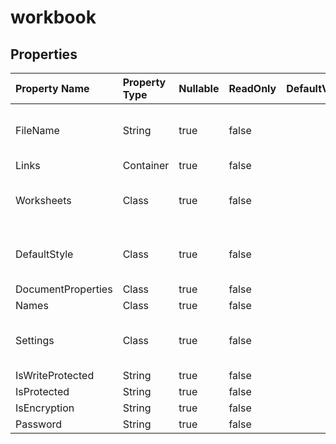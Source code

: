 # **workbook**

 

## **Properties**

| Property Name | Property Type | Nullable |  ReadOnly | DefaultValue | Description | 
| :- | :- | :- |:- |  :- | :- |
|FileName|String|true|false |  |Gets and sets the current file name. |
|Links|Container|true|false |  ||
|Worksheets|Class|true|false |  |Gets the  collection in the spreadsheet. |
|DefaultStyle|Class|true|false |  |Gets or sets the default  object of the workbook. |
|DocumentProperties|Class|true|false |  ||
|Names|Class|true|false |  ||
|Settings|Class|true|false |  |Represents the workbook settings. |
|IsWriteProtected|String|true|false |  ||
|IsProtected|String|true|false |  ||
|IsEncryption|String|true|false |  ||
|Password|String|true|false |  ||

